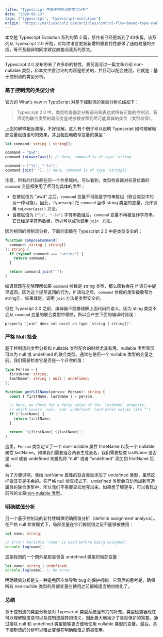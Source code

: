 ```yaml
---
title: "Typescript 中基于控制流的类型分析"
date: "2020-09-13"
tags: ["typescript", "typescript-evolution"]
origin: "https://mariusschulz.com/articles/control-flow-based-type-analysis-in-typescript"
---
```



本文是 Typescript Evolution 系列的第 2 篇，原作者已经更新到了40多篇。该系列从 Typescript 2.0 开始，对每次语言更新新增的重要特性都做了通俗易懂的介绍，等不及翻译的同学建议直接阅读系列原文。

---

Typescript 2.0 发布带来了许多新的特性。我前面写过一篇文章介绍 non-nullable 类型，和本文中要讨论的内容是相关的，并且可以配合使用，它就是：基于控制流的类型分析。

### 基于控制流的类型分析

官方的 What‘s new in TypeScript 对基于控制流的类型分析总结如下：

> Typescript 2.0 中，类型检查器会分析语句和表达式所有可能的控制流，将声明为联合类型的局部变量或参数收窄到尽可能具体的类型（类型收窄）。

上面的解释相当滞重，不好理解。这儿有个例子可以说明 Typescript 如何理解局部变量赋值语句的效果，并且相应地收窄变量的类型：

```typescript
let command: string | string[];

command = "pwd";
command.toLowerCase(); // Here, command is of type 'string'

command = ["ls", "-la"];
command.join(" "); // Here, command is of type 'string[]'
```

注意，所有的代码都在同一个作用域内。可以看到，类型检查器对任意位置的 `command` 变量都使用了尽可能具体的类型：

- 在被赋值为 “pwd” 之后，`command` 变量不可能是字符串数组（联合类型中的另一种可能）。因此，Typescript 把 `command` 当作 string 类型的变量，允许调用 `toLowerCase()` 方法。
- 当被赋值为 `["ls", "-la"]` 字符串数组后，`command` 变量不再被当作字符串。它已经是字符串数组，所以可以成功调用 `join
  ` 方法。

因为相同的控制流分析，下面的函数在 Typescript 2.0 中是类型安全的：

```typescript
function composeCommand(
  command: string | string[]
): string {
  if (typeof command === "string") {
    return command;
  }

  return command.join(" ");
}
```

编译器现在能够理解如果 `command` 参数是 string 类型，那么函数会在 if 语句中提早返回。因为这个提早返回的行为，if 语句之后，`command` 参数的类型被收窄为 string[] 。结果就是，调用 `join` 方法是类型安全的。

但在 Typecript 2.0 之前，编译器不能够理解上面代码的语义。因为 sting 类型不会从 `command` 变量的联合类型中移除，所以会产生下面的编译时错误：

```
property 'join' does not exist on type 'string | string[]'.
```

### 严格 Null 检查

基于控制流的类型分析和 nullable 类型配合的时候尤其有用。nullable 类型表示可以为 null 或 undefined 的联合类型。通常在使用一个 nullable 类型的变量之前，我们需要检查它是否是一个非空的值：

```typescript
type Person = {
  firstName: string;
  lastName?: string | null | undefined;
};

function getFullName(person: Person): string {
  const { firstName, lastName } = person;

  // Here, we check for a falsy value of the `lastName` property,
  // which covers `null` and `undefined` (and other values like "")
  if (!lastName) {
    return firstName;
  }

  return `${firstName} ${lastName}`;
}
```

这里，`Person` 类型定义了一个 non-nullable 属性 firseName 以及一个 nullable 属性 lastName。如果我们需要组合两者生成全名，我们需要检查 lastName 是否是 null 或者 undefined 来避免将 “null” 或者 “undefined” 添加到 firstName 后面。

为了方便说明，我给 lastName 属性的联合类型添加了 undefined 类型，虽然这样做其实是多余的。在严格 null 检查模式下，undefined 类型会自动添加到可选属性的联合类型中，所以我们不需要显式地写出来。如果想了解更多，可以看我之前写的文章[non-nulable 类型](https://mariusschulz.com/articles/typescript-2-0-non-nullable-types)。

### 明确赋值分析

另一个基于控制流的新特性叫做明确赋值分析（definite assignment analysis）。在严格 null 检查模式下，局部变量在它们被赋值之前不能够被使用：

```typescript
let name: string;

// Error: Variable 'name' is used before being assigned.
console.log(name);
```

这条规则的一个例外是那些包含 undefined 类型的局部变量：

```typescript
let name: string | undefined;
console.log(name); // No error
```

明确赋值分析是又一种避免因空值导致 bug 的保护机制。它背后的思考是，确保所有 non-nullble 类型的局部变量在使用之前都被适当地初始化了。

### 总结

基于控制流的类型分析是对 Typescript 类型系统强有力的补充。类型检查器现在可以理解赋值语句以及控制流跳转的语义，因此极大地减少了类型保护的需要。通过排除 null 和 undefined 类型能够更方便地使用 nullable 类型的变量。最后，基于控制流的分析可以阻止变量在明确赋值之前被使用。






